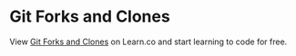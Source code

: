 # Git Forks and Clones
<p class='util--hide'>View <a href='https://learn.co/lessons/phrg-forks-and-clones-readme'>Git Forks and Clones</a> on Learn.co and start learning to code for free.</p>
